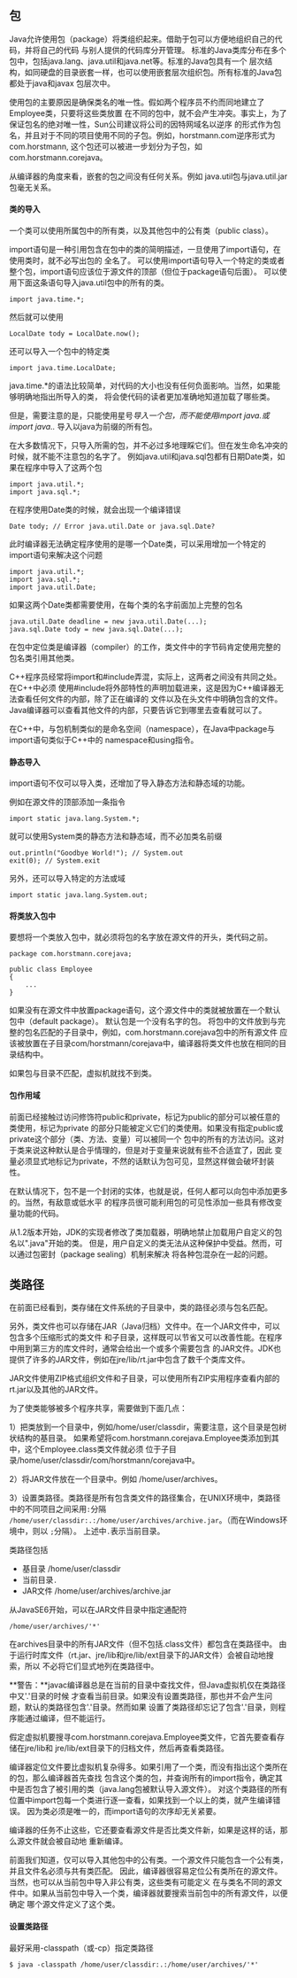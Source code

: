 
## 包

Java允许使用包（package）将类组织起来。借助于包可以方便地组织自己的代码，并将自己的代码
与别人提供的代码库分开管理。
标准的Java类库分布在多个包中，包括java.lang、java.util和java.net等。标准的Java包具有一个
层次结构，如同硬盘的目录嵌套一样，也可以使用嵌套层次组织包。所有标准的Java包都处于java和javax
包层次中。

使用包的主要原因是确保类名的唯一性。假如两个程序员不约而同地建立了Employee类，只要将这些类放置
在不同的包中，就不会产生冲突。事实上，为了保证包名的绝对唯一性，Sun公司建议将公司的因特网域名以逆序
的形式作为包名，并且对于不同的项目使用不同的子包。例如，horstmann.com逆序形式为com.horstmann,
这个包还可以被进一步划分为子包，如com.horstmann.corejava。

从编译器的角度来看，嵌套的包之间没有任何关系。例如 java.util包与java.util.jar包毫无关系。

#### 类的导入

一个类可以使用所属包中的所有类，以及其他包中的公有类（public class）。

import语句是一种引用包含在包中的类的简明描述，一旦使用了import语句，在使用类时，就不必写出包的
全名了。
可以使用import语句导入一个特定的类或者整个包，import语句应该位于源文件的顶部（但位于package语句后面）。
可以使用下面这条语句导入java.util包中的所有的类。
```
import java.time.*;
```
然后就可以使用
```
LocalDate tody = LocalDate.now();
```
还可以导入一个包中的特定类
```
import java.time.LocalDate;
```
java.time.*的语法比较简单，对代码的大小也没有任何负面影响。当然，如果能够明确地指出所导入的类，
将会使代码的读者更加准确地知道加载了哪些类。

但是，需要注意的是，只能使用星号*导入一个包，而不能使用import java.*或import java.*.*
导入以java为前缀的所有包。

在大多数情况下，只导入所需的包，并不必过多地理睬它们。但在发生命名冲突的时候，就不能不注意包的名字了。
例如java.util和java.sql包都有日期Date类，如果在程序中导入了这两个包
```
import java.util.*;
import java.sql.*;
```
在程序使用Date类的时候，就会出现一个编译错误
```
Date tody; // Error java.util.Date or java.sql.Date?
```
此时编译器无法确定程序使用的是哪一个Date类，可以采用增加一个特定的import语句来解决这个问题
```
import java.util.*;
import java.sql.*;
import java.util.Date;
```
如果这两个Date类都需要使用，在每个类的名字前面加上完整的包名
```
java.util.Date deadline = new java.util.Date(...);
java.sql.Date tody = new java.sql.Date(...);
```
在包中定位类是编译器（compiler）的工作，类文件中的字节码肯定使用完整的包名类引用其他类。

C++程序员经常将import和#include弄混，实际上，这两者之间没有共同之处。在C++中必须
使用#include将外部特性的声明加载进来，这是因为C++编译器无法查看任何文件的内部，除了正在编译的
文件以及在头文件中明确包含的文件。Java编译器可以查看其他文件的内部，只要告诉它到哪里去查看就可以了。

在C++中，与包机制类似的是命名空间（namespace），在Java中package与import语句类似于C++中的
namespace和using指令。

#### 静态导入

import语句不仅可以导入类，还增加了导入静态方法和静态域的功能。

例如在源文件的顶部添加一条指令
```
import static java.lang.System.*;
```
就可以使用System类的静态方法和静态域，而不必加类名前缀
```
out.println("Goodbye World!"); // System.out
exit(0); // System.exit
```
另外，还可以导入特定的方法或域
```
import static java.lang.System.out;
```

#### 将类放入包中

要想将一个类放入包中，就必须将包的名字放在源文件的开头，类代码之前。
```
package com.horstmann.corejava;

public class Employee
{
    ...
}
```
如果没有在源文件中放置package语句，这个源文件中的类就被放置在一个默认包中（default package）。
默认包是一个没有名字的包。
将包中的文件放到与完整的包名匹配的子目录中，例如，com.horstmann.corejava包中的所有源文件
应该被放置在子目录com/horstmann/corejava中，编译器将类文件也放在相同的目录结构中。

如果包与目录不匹配，虚拟机就找不到类。

#### 包作用域

前面已经接触过访问修饰符public和private，标记为public的部分可以被任意的类使用，标记为private
的部分只能被定义它们的类使用。如果没有指定public或private这个部分（类、方法、变量）可以被同一个
包中的所有的方法访问。这对于类来说这种默认是合乎情理的，但是对于变量来说就有些不合适宜了，因此
变量必须显式地标记为private，不然的话默认为包可见，显然这样做会破坏封装性。

在默认情况下，包不是一个封闭的实体，也就是说，任何人都可以向包中添加更多的。当然，有敌意或低水平
的程序员很可能利用包的可见性添加一些具有修改变量功能的代码。

从1.2版本开始，JDK的实现者修改了类加载器，明确地禁止加载用户自定义的包名以".java"开始的类。
但是，用户自定义的类无法从这种保护中受益。然而，可以通过包密封（package sealing）机制来解决
将各种包混杂在一起的问题。

## 类路径

在前面已经看到，类存储在文件系统的子目录中，类的路径必须与包名匹配。

另外，类文件也可以存储在JAR（Java归档）文件中。在一个JAR文件中，可以包含多个压缩形式的类文件
和子目录，这样既可以节省又可以改善性能。在程序中用到第三方的库文件时，通常会给出一个或多个需要包含
的JAR文件。JDK也提供了许多的JAR文件，例如在jre/lib/rt.jar中包含了数千个类库文件。

JAR文件使用ZIP格式组织文件和子目录，可以使用所有ZIP实用程序查看内部的rt.jar以及其他的JAR文件。

为了使类能够被多个程序共享，需要做到下面几点：

1）把类放到一个目录中，例如/home/user/classdir，需要注意，这个目录是包树状结构的基目录。
如果希望将com.horstmann.corejava.Employee类添加到其中，这个Employee.class类文件就必须
位于子目录/home/user/classdir/com/horstmann/corejava中。

2）将JAR文件放在一个目录中。例如 /home/user/archives。

3）设置类路径。类路径是所有包含类文件的路径集合，在UNIX环境中，类路径中的不同项目之间采用`:`分隔
``/home/user/classdir:.:/home/user/archives/archive.jar``。（而在Windows环境中，则以
`;`分隔）。
上述中`.`表示当前目录。

类路径包括

- 基目录 /home/user/classdir
- 当前目录`.`
- JAR文件 /home/user/archives/archive.jar

从JavaSE6开始，可以在JAR文件目录中指定通配符
```
/home/user/archives/'*'
```
在archives目录中的所有JAR文件（但不包括.class文件）都包含在类路径中。
由于运行时库文件（rt.jar、jre/lib和jre/lib/ext目录下的JAR文件）会被自动地搜索，所以
不必将它们显式地列在类路径中。

**警告：**javac编译器总是在当前的目录中查找文件，但Java虚拟机仅在类路径中又'.'目录的时候
才查看当前目录。如果没有设置类路径，那也并不会产生问题，默认的类路径包含'.'目录。然而如果
设置了类路径却忘记了包含'.'目录，则程序能通过编译，但不能运行。

假定虚拟机要搜寻com.horstmann.corejava.Employee类文件，它首先要查看存储在jre/lib和
jre/lib/ext目录下的归档文件，然后再查看类路径。

编译器定位文件要比虚拟机复杂得多。如果引用了一个类，而没有指出这个类所在的包，那么编译器首先查找
包含这个类的包，并查询所有的import指令，确定其中是否包含了被引用的类（java.lang包被默认导入源文件）。
对这个类路径的所有位置中import包每一个类进行逐一查看，如果找到一个以上的类，就产生编译错误。
因为类必须是唯一的，而import语句的次序却无关紧要。

编译器的任务不止这些，它还要查看源文件是否比类文件新，如果是这样的话，那么源文件就会被自动地
重新编译。

前面我们知道，仅可以导入其他包中的公有类。一个源文件只能包含一个公有类，并且文件名必须与共有类匹配。
因此，编译器很容易定位公有类所在的源文件。当然，也可以从当前包中导入非公有类，这些类有可能定义
在与类名不同的源文件中。如果从当前包中导入一个类，编译器就要搜索当前包中的所有源文件，以便确定
哪个源文件定义了这个类。

#### 设置类路径

最好采用-classpath（或-cp）指定类路径
```
$ java -classpath /home/user/classdir:.:/home/user/archives/'*' 
```





























